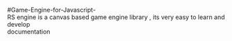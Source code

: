 #Game-Engine-for-Javascript-  
  RS engine is a canvas based game engine library , its very easy to learn and develop  
documentation  

